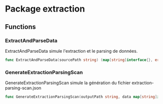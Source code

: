 # Package extraction

## Functions

### ExtractAndParseData

ExtractAndParseData simule l'extraction et le parsing de données.


```go
func ExtractAndParseData(sourcePath string) (map[string]interface{}, error)
```

### GenerateExtractionParsingScan

GenerateExtractionParsingScan simule la génération du fichier extraction-parsing-scan.json


```go
func GenerateExtractionParsingScan(outputPath string, data map[string]interface{}) error
```

